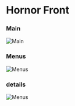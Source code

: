 # Hornor Front

### Main
![Main]('./그림1.png')

### Menus
![Menus]('./image01.png')

### details
![Menus]('./image03.png')
